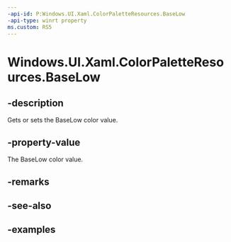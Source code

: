 ```yaml
---
-api-id: P:Windows.UI.Xaml.ColorPaletteResources.BaseLow
-api-type: winrt property
ms.custom: RS5
---
```


<!-- Property syntax.
public IReference<Color> BaseLow { get;  set; }
-->

# Windows.UI.Xaml.ColorPaletteResources.BaseLow

## -description

Gets or sets the BaseLow color value.

## -property-value

The BaseLow color value.

## -remarks

## -see-also

## -examples

